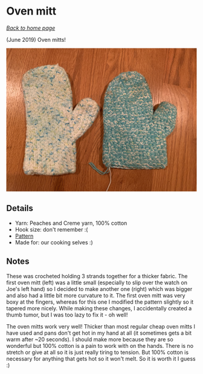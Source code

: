 # Oven mitt

[*Back to home page*](..)

(June 2019) Oven mitts! 

<img src="media/oven_mitts.jpg" style="max-width: 100%" />

## Details
- Yarn: Peaches and Creme yarn, 100% cotton
- Hook size: don't remember :( 
- [Pattern](https://www.favecrafts.com/Kitchen-Crochet/Easy-Oven-Mitts-Crochet-Pattern)
- Made for: our cooking selves :) 

## Notes 
These was crocheted holding 3 strands together for a thicker fabric. The first oven mitt (left) was a little small (especially to slip over the watch on Joe's left hand) so I decided to make another one (right) which was bigger and also had a little bit more curvature to it. The first oven mitt was very boxy at the fingers, whereas for this one I modified the pattern slightly so it tapered more nicely. While making these changes, I accidentally created a thumb tumor, but I was too lazy to fix it - oh well! 

The oven mitts work very well! Thicker than most regular cheap oven mitts I have used and pans don't get hot in my hand at all (it sometimes gets a bit warm after ~20 seconds). I should make more because they are so wonderful but 100% cotton is a pain to work with on the hands. There is no stretch or give at all so it is just really tiring to tension. But 100% cotton is necessary for anything that gets hot so it won't melt. So it is worth it I guess :) 
